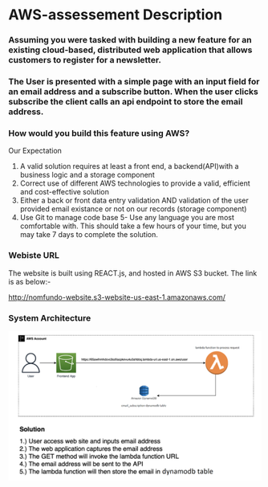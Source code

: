 # AWS-assessement Description

### Assuming you were tasked with building a new feature for an existing cloud-based, distributed web application that allows customers to register for a newsletter.
 
### The User is presented with a simple page with an input field for an email address and a subscribe button. When the user clicks subscribe the client calls an api endpoint to store the email address.
 
### How would you build this feature using AWS?
 
Our Expectation
1. A valid solution requires at least a front end, a backend(API)with a business logic and a storage component
2. Correct use of different AWS technologies to provide a valid, efficient and cost-effective solution
3. Either a back or front data entry validation AND validation of the user provided email existance or not on our records (storage component)
4. Use Git to manage code base 5- Use any language you are most comfortable with. This should take a few hours of your time, but you may take 7 days to complete the solution.

### Webiste URL 

The website is built using REACT.js, and hosted in AWS S3 bucket. The link is as below:-

http://nomfundo-website.s3-website-us-east-1.amazonaws.com/ 

### System Architecture

![Solution](https://github.com/nomfundoshezi/AWS-assessement/blob/main/Solution.png)